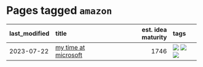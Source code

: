 # Pages tagged `amazon`

|last_modified|title|est. idea maturity|tags
|:---|:---|---:|:---|
|2023-07-22|[my time at microsoft](../my_time_at_microsoft.md)|1746|[![](https://img.shields.io/badge/tag-amazon-d3fceb)](../tags/amazon.md) [![](https://img.shields.io/badge/tag-autobiographical-c456a9)](../tags/autobiographical.md) [![](https://img.shields.io/badge/tag-microsoft-e13c2b)](../tags/microsoft.md)|